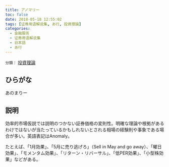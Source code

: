 ```yaml
---
title: アノマリー
toc: false
date: 2018-05-18 12:55:02
tags: [证券用语解说集, あ行, 投資理論]
categories:
  - 金融服务
  - 证券用语解说集
  - 日本語
  - あ行
---
```


`分類：` [投資理論](/tags/投資理論/)

## ひらがな

あのまりー

## 説明

効率的市場仮説では説明のつかない証券価格の変則性。明確な理論や根拠があるわけではないが当たっているかもしれないとされる相場の経験則や事象である場合が多い。英語表記はAnomaly。

たとえば、「1月効果」、「5月に売り逃げろ」（Sell in May and go away）、「曜日効果」、「モメンタム効果」、「リターン・リバーサル」、「低PER効果」、「小型株効果」などがある。
